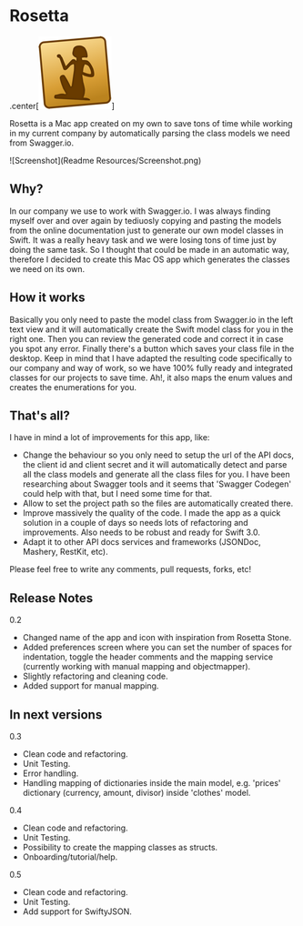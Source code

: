 # Rosetta

.center[![Icon](JoseParser/Assets.xcassets/AppIcon.appiconset/icon_128x128.png)]

Rosetta is a Mac app created on my own to save tons of time while working in my current company by automatically parsing the class models we need from Swagger.io.

![Screenshot](Readme Resources/Screenshot.png)

## Why?
In our company we use to work with Swagger.io. I was always finding myself over and over again by tediuosly copying and pasting the models from the online documentation just to generate our own model classes in Swift. It was a really heavy task and we were losing tons of time just by doing the same task. So I thought that could be made in an automatic way, therefore I decided to create this Mac OS app which generates the classes we need on its own.

## How it works
Basically you only need to paste the model class from Swagger.io in the left text view and it will automatically create the Swift model class for you in the right one. Then you can review the generated code and correct it in case you spot any error. Finally there's a button which saves your class file in the desktop.
Keep in mind that I have adapted the resulting code specifically to our company and way of work, so we have 100% fully ready and integrated classes for our projects to save time. Ah!, it also maps the enum values and creates the enumerations for you.

## That's all?
I have in mind a lot of improvements for this app, like:
- Change the behaviour so you only need to setup the url of the API docs, the client id and client secret and it will automatically detect and parse all the class models and generate all the class files for you. I have been researching about Swagger tools and it seems  that 'Swagger Codegen' could help with that, but I need some time for that.
- Allow to set the project path so the files are automatically created there.
- Improve massively the quality of the code. I made the app as a quick solution in a couple of days so needs lots of refactoring and improvements. Also needs to be robust and ready for Swift 3.0.
- Adapt it to other API docs services and frameworks (JSONDoc, Mashery, RestKit, etc).

Please feel free to write any comments, pull requests, forks, etc!

## Release Notes

0.2
- Changed name of the app and icon with inspiration from Rosetta Stone.
- Added preferences screen where you can set the number of spaces for indentation, toggle the header comments and the mapping service (currently working with manual mapping and objectmapper).
- Slightly refactoring and cleaning code.
- Added support for manual mapping.

## In next versions

0.3
- Clean code and refactoring.
- Unit Testing.
- Error handling.
- Handling mapping of dictionaries inside the main model, e.g. 'prices' dictionary (currency, amount, divisor) inside 'clothes' model.

0.4
- Clean code and refactoring.
- Unit Testing.
- Possibility to create the mapping classes as structs.
- Onboarding/tutorial/help.

0.5
- Clean code and refactoring.
- Unit Testing.
- Add support for SwiftyJSON.
